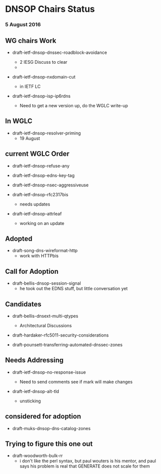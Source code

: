 # DNSOP Chairs Status
### 5 August 2016

## WG chairs Work

* draft-ietf-dnsop-dnssec-roadblock-avoidance
    - 2 IESG Discuss to clear
    - 
* draft-ietf-dnsop-nxdomain-cut
    - in IETF LC

* draft-ietf-dnsop-isp-ip6rdns
    - Need to get a new version up, do the WGLC write-up
    
## In WGLC

* draft-ietf-dnsop-resolver-priming
    - 19 August

## current WGLC Order
  
* draft-ietf-dnsop-refuse-any

* draft-ietf-dnsop-edns-key-tag

* draft-ietf-dnsop-nsec-aggressiveuse

* draft-ietf-dnsop-rfc2317bis
    - needs updates

* draft-ietf-dnsop-attrleaf
    - working on an update

## Adopted

* draft-song-dns-wireformat-http
    - work with HTTPbis
    
## Call for Adoption

* draft-bellis-dnsop-session-signal
    - he took out the EDNS stuff, but little conversation yet

## Candidates

* draft-bellis-dnsext-multi-qtypes
    -  Architectural Discussions

* draft-hardaker-rfc5011-security-considerations

* draft-pounsett-transferring-automated-dnssec-zones

## Needs Addressing

* draft-ietf-dnsop-no-response-issue
    - Need to send comments see if mark will make changes

* draft-ietf-dnsop-alt-tld
    - unsticking
      
## considered for adoption

* draft-muks-dnsop-dns-catalog-zones

## Trying to figure this one out

* draft-woodworth-bulk-rr
    - i don't like the perl syntax, but paul wouters is his mentor, and paul says his problem is real that GENERATE does not scale for them
